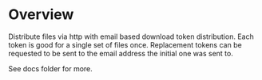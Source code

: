 # Overview
Distribute files via http with email based download token distribution. Each token is good for a single set of files once. Replacement tokens can be requested to be sent to the email address the initial one was sent to.

See docs folder for more.
